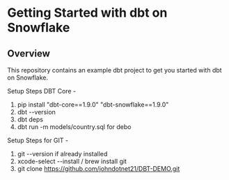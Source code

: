 # Getting Started with dbt on Snowflake

## Overview

This repository contains an example dbt project to get you started with dbt on Snowflake. 


Setup Steps DBT Core - 
1) pip install "dbt-core==1.9.0" "dbt-snowflake==1.9.0"
3) dbt --version
3) dbt deps
4) dbt run -m models/country.sql for debo

Setup Steps for GIT - 
1) git --version if already installed
2) xcode-select --install / brew install git
3) git clone https://github.com/johndotnet21/DBT-DEMO.git


